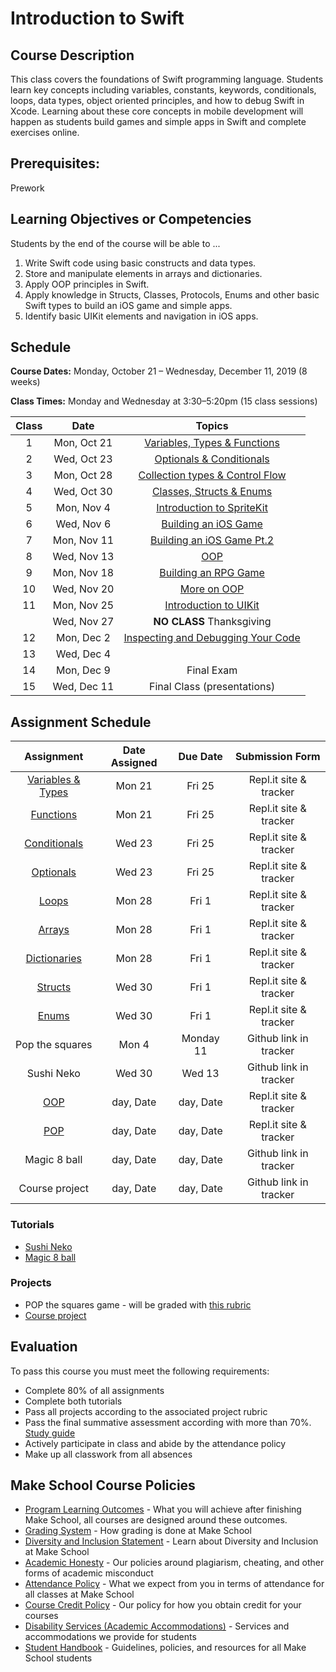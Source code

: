 # Introduction to Swift

## Course Description

This class covers the foundations of Swift programming language. Students learn key concepts including variables, constants, keywords, conditionals, loops, data types, object oriented principles, and how to debug Swift in Xcode. Learning about these core concepts in mobile development will happen as students build games and simple apps in Swift and complete exercises online.

## Prerequisites:

Prework <br>

## Learning Objectives or Competencies

Students by the end of the course will be able to ...

1. Write Swift code using basic constructs and data types.
1. Store and manipulate elements in arrays and dictionaries.
1. Apply OOP principles in Swift.
1. Apply knowledge in Structs, Classes, Protocols, Enums and other basic Swift types to build an iOS game and simple apps.
1. Identify basic UIKit elements and navigation in iOS apps.

## Schedule

**Course Dates:** Monday, October 21 – Wednesday, December 11, 2019 (8 weeks)

**Class Times:** Monday and Wednesday at 3:30–5:20pm (15 class sessions)

| Class |          Date          |                 Topics                  |
|:-----:|:----------------------:|:---------------------------------------:|
|  1    |   Mon, Oct 21    | [Variables, Types & Functions]       |
|  2    |   Wed, Oct 23    | [Optionals & Conditionals]           |
|  3    |   Mon, Oct 28    | [Collection types & Control Flow]    |
|  4    |   Wed, Oct 30    | [Classes, Structs & Enums]           |
|  5    |   Mon, Nov 4     | [Introduction to SpriteKit]          |
|  6    |   Wed, Nov 6     | [Building an iOS Game]               |
|  7    |   Mon, Nov 11    | [Building an iOS Game Pt.2]          |
|  8    |   Wed, Nov 13	   | [OOP]                                |
|  9    |   Mon, Nov 18    | [Building an RPG Game]               |
|  10   |   Wed, Nov 20    | [More on OOP]                        |
|  11   |   Mon, Nov 25    | [Introduction to UIKit]              |
|       |   Wed, Nov 27    | **NO CLASS** Thanksgiving            |
|  12   |   Mon, Dec 2     | [Inspecting and Debugging Your Code] |
|  13   |   Wed, Dec 4     |                                      |
|  14   |   Mon, Dec 9	   | Final Exam                           |
|  15   |   Wed, Dec 11    | Final Class (presentations)          |

[Variables, Types & Functions]: Lessons/01-Variables-Types-&-Functions/README.md
[Optionals & Conditionals]: Lessons/02-Optionals-&-Conditionals/README.md
[Collection types & Control Flow]: Lessons/03-Arrays-Loops-Dictionaries/README.md
[Classes, Structs & Enums]: Lessons/04-Classes-Structs-Enums/README.md
[Introduction to SpriteKit]: Lessons/05-Introduction-to-SpriteKit/README.md
[Building an iOS Game]: Lessons/06-Building-an-iOS-Game/README.md
[Building an iOS Game Pt.2]: Lessons/07-Building-an-iOS-Game-Part-2/README.md
[OOP]: Lessons/08-Introduction-To-OOP-In-Games/README.md
[Building an RPG Game]: Lessons/09-OOP-in-Games-Structs-&-Protocols/README.md
[More on OOP]: Lessons/10-Build-an-RPG-Game/README.md
[Introduction to UIKit]: Lessons/11-Introduction-to-iOS-App-Development-and-UIKit/README.md
[Inspecting and Debugging Your Code]: Lessons/13-Inspecting-And-Debugging-Your-Code/README.md

## Assignment Schedule

|            Assignment                 | Date Assigned |   Due Date   |            Submission Form           |
|:-------------------------------------:|:-------------:|:------------:|:------------------------------------:|
| [Variables & Types](https://repl.it/classroom/invite/YcFKUQ4)    | Mon 21 | Fri 25 | Repl.it site & tracker |
| [Functions](https://repl.it/classroom/invite/ghUSdYG)            | Mon 21 | Fri 25 | Repl.it site & tracker |
| [Conditionals](https://repl.it/classroom/invite/YcGNSq7)         | Wed 23 | Fri 25 | Repl.it site & tracker |
| [Optionals](https://repl.it/classroom/invite/YhH356u)            | Wed 23 | Fri 25 | Repl.it site & tracker |
| [Loops](https://repl.it/classroom/invite/YcITQAd)                | Mon 28 | Fri 1  | Repl.it site & tracker |
| [Arrays](https://repl.it/classroom/invite/YcJWOag)               | Mon 28 | Fri 1  | Repl.it site & tracker |
| [Dictionaries](https://repl.it/classroom/invite/0J90Ejp)         | Mon 28 | Fri 1  | Repl.it site & tracker |
| [Structs](https://repl.it/classroom/invite/YcKZNKj)              | Wed 30 | Fri 1  | Repl.it site & tracker |
| [Enums](https://repl.it/classroom/invite/YcL2Lkm)                | Wed 30 | Fri 1  | Repl.it site & tracker |
| Pop the squares                                                  | Mon 4 | Monday 11 | Github link in tracker |
| Sushi Neko                                                       | Wed 30 | Wed 13 | Github link in tracker |
| [OOP](https://repl.it/classroom/invite/ZpclEej)                  | day, Date | day, Date | Repl.it site & tracker |
| [POP](https://repl.it/classroom/invite/0FruFZO)                  | day, Date | day, Date | Repl.it site & tracker |
| Magic 8 ball                                                     | day, Date | day, Date | Github link in tracker |
| Course project                                                   | day, Date | day, Date | Github link in tracker |

### Tutorials

- [Sushi Neko](https://www.makeschool.com/academy/track/learn-to-clone-timberman-with-spritekit-and-swift-4)
- [Magic 8 ball](https://www.makeschool.com/academy/track/learn-how-to-build-apps--magic-8-ball)

### Projects

- POP the squares game - will be graded with [this rubric](https://docs.google.com/document/d/1JEKPGv1ve1Zoq246WEgb9N8WuNkcWasjqnp3CF3kY_g/edit?usp=sharing)
- [Course project]()
<!--- - Independent project. [Rubric](https://docs.google.com/document/d/1vEAeNCwbG9OHmLzYCuV2VzmG0aC2VQdDLoypzXdALj4/edit?usp=sharing) --->

## Evaluation

To pass this course you must meet the following requirements:

- Complete 80% of all assignments
- Complete both tutorials
- Pass all projects according to the associated project rubric
- Pass the final summative assessment according with more than 70%. [Study guide](ADD_STUDY_GUIDE_LNK)
- Actively participate in class and abide by the attendance policy
- Make up all classwork from all absences

## Make School Course Policies

- [Program Learning Outcomes](https://make.sc/program-learning-outcomes) - What you will achieve after finishing Make School, all courses are designed around these outcomes.
- [Grading System](https://make.sc/grading-system) - How grading is done at Make School
- [Diversity and Inclusion Statement](https://make.sc/diversity-and-inclusion-statement) - Learn about Diversity and Inclusion at Make School
- [Academic Honesty](https://make.sc/academic-honesty-policy) - Our policies around plagiarism, cheating, and other forms of academic misconduct
- [Attendance Policy](https://make.sc/attendance-policy) - What we expect from you in terms of attendance for all classes at Make School
- [Course Credit Policy](https://make.sc/course-credit-policy) - Our policy for how you obtain credit for your courses
- [Disability Services (Academic Accommodations)](https://make.sc/disability-services) - Services and accommodations we provide for students
- [Student Handbook](https://make.sc/student-handbook) - Guidelines, policies, and resources for all Make School students
